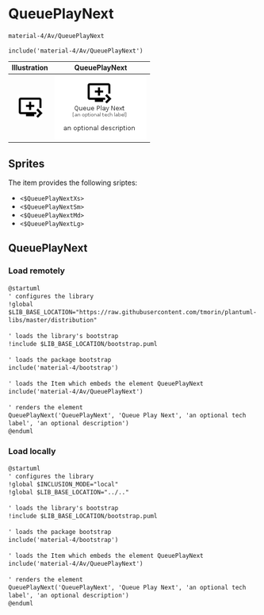 # QueuePlayNext


```text
material-4/Av/QueuePlayNext
```

```text
include('material-4/Av/QueuePlayNext')
```



| Illustration | QueuePlayNext |
| :---: | :---: |
| ![illustration for Illustration](../../material-4/Av/QueuePlayNext.png) | ![illustration for QueuePlayNext](../../material-4/Av/QueuePlayNext.Local.png) |



## Sprites
The item provides the following sriptes:

- `<$QueuePlayNextXs>`
- `<$QueuePlayNextSm>`
- `<$QueuePlayNextMd>`
- `<$QueuePlayNextLg>`





## QueuePlayNext

### Load remotely
```plantuml
@startuml
' configures the library
!global $LIB_BASE_LOCATION="https://raw.githubusercontent.com/tmorin/plantuml-libs/master/distribution"

' loads the library's bootstrap
!include $LIB_BASE_LOCATION/bootstrap.puml

' loads the package bootstrap
include('material-4/bootstrap')

' loads the Item which embeds the element QueuePlayNext
include('material-4/Av/QueuePlayNext')

' renders the element
QueuePlayNext('QueuePlayNext', 'Queue Play Next', 'an optional tech label', 'an optional description')
@enduml
```

### Load locally
```plantuml
@startuml
' configures the library
!global $INCLUSION_MODE="local"
!global $LIB_BASE_LOCATION="../.."

' loads the library's bootstrap
!include $LIB_BASE_LOCATION/bootstrap.puml

' loads the package bootstrap
include('material-4/bootstrap')

' loads the Item which embeds the element QueuePlayNext
include('material-4/Av/QueuePlayNext')

' renders the element
QueuePlayNext('QueuePlayNext', 'Queue Play Next', 'an optional tech label', 'an optional description')
@enduml
```

